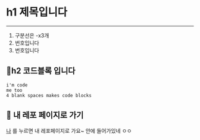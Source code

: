 # h1 제목입니다
---

1. 구분선은 -x3개
2. 번호입니다
3. 번호입니다
 

## 📌h2 코드블록 입니다

    i'm code
    me too
    4 blank spaces makes code blocks


## 📌 내 레포 페이지로 가기
[나](https://github.com/whdldi?tab=repositories) 를 누르면 내 레포페이지로 가요~
안에 들어가있네
ㅇㅇ
